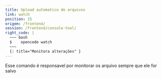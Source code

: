 ```yaml
---
title: Upload automatico de arquivos
link: watch
position: 15
origem: /frontend/ 
session: /frontend/console-tool/
right_code: |
  ~~~ bash
  $    opencode watch 
  ~~~
  {: title="Monitora alterações" }
---
```


Esse comando é responsavel por monitorar os arquivo sempre que ele for salvo

